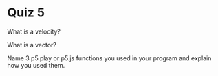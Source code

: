 # Quiz 5

What is a velocity?

What is a vector?

Name 3 p5.play or p5.js functions you used in your program and explain how you used them.
